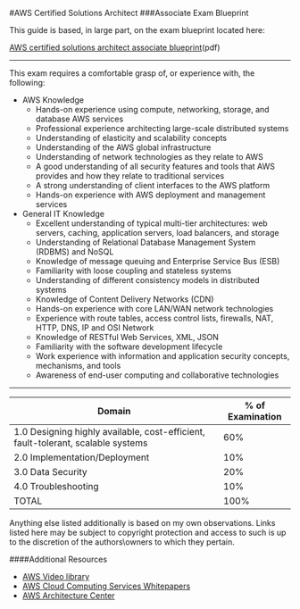 #AWS Certified Solutions Architect
###Associate Exam Blueprint

This guide is based, in large part, on the exam blueprint located here:

[AWS certified solutions architect associate blueprint](https://d0.awsstatic.com/training-and-certification/docs-sa-assoc/AWS_certified_solutions_architect_associate_blueprint.pdf "https://d0.awsstatic.com/training-and-certification/docs-sa-assoc/AWS_certified_solutions_architect_associate_blueprint.pdf")(pdf)

---
This exam requires a comfortable grasp of, or experience with, the following:

- AWS Knowledge
	- Hands-on experience using compute, networking, storage, and database AWS services
	- Professional experience architecting large-scale distributed systems
	- Understanding of elasticity and scalability concepts
	- Understanding of the AWS global infrastructure
	- Understanding of network technologies as they relate to AWS
	- A good understanding of all security features and tools that AWS provides and how they relate to traditional services
	- A strong understanding of client interfaces to the AWS platform
	- Hands-on experience with AWS deployment and management services
- General IT Knowledge
	- Excellent understanding of typical multi-tier architectures: web servers, caching, application servers, load balancers, and storage
	- Understanding of Relational Database Management System (RDBMS) and NoSQL
	- Knowledge of message queuing and Enterprise Service Bus (ESB)
	- Familiarity with loose coupling and stateless systems
	- Understanding of different consistency models in distributed systems
	- Knowledge of Content Delivery Networks (CDN)
	- Hands-on experience with core LAN/WAN network technologies
	- Experience with route tables, access control lists, firewalls, NAT, HTTP, DNS, IP and OSI Network
	- Knowledge of RESTful Web Services, XML, JSON
	- Familiarity with the software development lifecycle
	- Work experience with information and application security concepts, mechanisms, and tools
	- Awareness of end-user computing and collaborative technologies

---


Domain | % of Examination
------------ | -------------
1.0 Designing highly available, cost-efficient, fault-tolerant, scalable systems | 60%
2.0 Implementation/Deployment | 10%
3.0 Data Security | 20%
4.0 Troubleshooting | 10%
TOTAL | 100%

Anything else listed additionally is based on my own observations. Links listed here may be subject to copyright protection and access to such is up to the discretion of the authors\owners to which they pertain.

####Additional Resources
- [AWS Video library](https://aws.amazon.com/training/intro_series/ "https://aws.amazon.com/training/intro_series/") 
- [AWS Cloud Computing Services Whitepapers](http://aws.amazon.com/whitepapers/ "http://aws.amazon.com/whitepapers/")
- [AWS Architecture Center](http://aws.amazon.com/architecture/ "http://aws.amazon.com/architecture/")